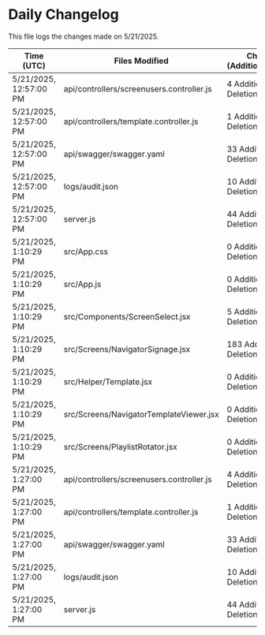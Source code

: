 # Daily Changelog

This file logs the changes made on 5/21/2025.

| Time (UTC)             | Files Modified                    | Changes (Addition/Deletion) |
|------------------------|-----------------------------------|-----------------------------|
| 5/21/2025, 12:57:00 PM | api/controllers/screenusers.controller.js | 4 Additions & 4 Deletions |
| 5/21/2025, 12:57:00 PM | api/controllers/template.controller.js | 1 Additions & 0 Deletions |
| 5/21/2025, 12:57:00 PM | api/swagger/swagger.yaml | 33 Additions & 0 Deletions |
| 5/21/2025, 12:57:00 PM | logs/audit.json | 10 Additions & 10 Deletions |
| 5/21/2025, 12:57:00 PM | server.js | 44 Additions & 44 Deletions |
| 5/21/2025, 1:10:29 PM | src/App.css | 0 Additions & 0 Deletions|
| 5/21/2025, 1:10:29 PM | src/App.js | 0 Additions & 2 Deletions|
| 5/21/2025, 1:10:29 PM | src/Components/ScreenSelect.jsx | 5 Additions & 14 Deletions|
| 5/21/2025, 1:10:29 PM | src/Screens/NavigatorSignage.jsx | 183 Additions & 2 Deletions|
| 5/21/2025, 1:10:29 PM | src/Helper/Template.jsx | 0 Additions & 0 Deletions|
| 5/21/2025, 1:10:29 PM | src/Screens/NavigatorTemplateViewer.jsx | 0 Additions & 0 Deletions|
| 5/21/2025, 1:10:29 PM | src/Screens/PlaylistRotator.jsx | 0 Additions & 0 Deletions|
| 5/21/2025, 1:27:00 PM | api/controllers/screenusers.controller.js | 4 Additions & 4 Deletions|
| 5/21/2025, 1:27:00 PM | api/controllers/template.controller.js | 1 Additions & 0 Deletions|
| 5/21/2025, 1:27:00 PM | api/swagger/swagger.yaml | 33 Additions & 0 Deletions|
| 5/21/2025, 1:27:00 PM | logs/audit.json | 10 Additions & 10 Deletions|
| 5/21/2025, 1:27:00 PM | server.js | 44 Additions & 44 Deletions|
